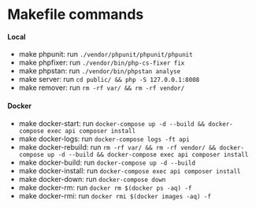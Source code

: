 # Makefile commands

#### Local
- make phpunit: run `./vendor/phpunit/phpunit/phpunit`
- make phpfixer: run `./vendor/bin/php-cs-fixer fix`
- make phpstan: run `./vendor/bin/phpstan analyse`
- make server: run `cd public/ && php -S 127.0.0.1:8008`
- make remover: run `rm -rf var/ && rm -rf vendor/`

#### Docker
- make docker-start: run `docker-compose up -d --build && docker-compose exec api composer install`
- make docker-logs: run `docker-compose logs -ft api`
- make docker-rebuild: run `rm -rf var/ && rm -rf vendor/ && docker-compose up -d --build && docker-compose exec api composer install`
- make docker-build: run `docker-compose up -d --build`
- make docker-install: run `docker-compose exec api composer install`
- make docker-down: run `docker-compose down`
- make docker-rm: run `docker rm $(docker ps -aq) -f`
- make docker-rmi: run `docker rmi $(docker images -aq) -f`